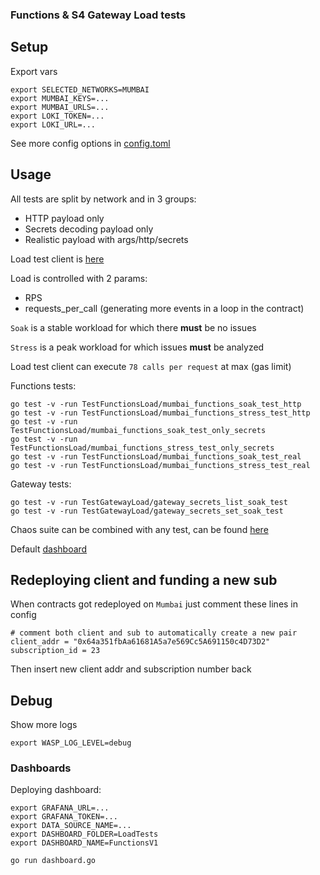 ### Functions & S4 Gateway Load tests

## Setup
Export vars
```
export SELECTED_NETWORKS=MUMBAI
export MUMBAI_KEYS=...
export MUMBAI_URLS=...
export LOKI_TOKEN=...
export LOKI_URL=...
```
See more config options in [config.toml](./config.toml)

## Usage

All tests are split by network and in 3 groups:
- HTTP payload only
- Secrets decoding payload only
- Realistic payload with args/http/secrets

Load test client is [here](../../../contracts/src/v0.8/functions/tests/v1_X/testhelpers/FunctionsLoadTestClient.sol)

Load is controlled with 2 params:
- RPS
- requests_per_call (generating more events in a loop in the contract)

`Soak` is a stable workload for which there **must** be no issues

`Stress` is a peak workload for which issues **must** be analyzed

Load test client can execute `78 calls per request` at max (gas limit)

Functions tests:
```
go test -v -run TestFunctionsLoad/mumbai_functions_soak_test_http
go test -v -run TestFunctionsLoad/mumbai_functions_stress_test_http
go test -v -run TestFunctionsLoad/mumbai_functions_soak_test_only_secrets
go test -v -run TestFunctionsLoad/mumbai_functions_stress_test_only_secrets
go test -v -run TestFunctionsLoad/mumbai_functions_soak_test_real
go test -v -run TestFunctionsLoad/mumbai_functions_stress_test_real
```

Gateway tests:
```
go test -v -run TestGatewayLoad/gateway_secrets_list_soak_test
go test -v -run TestGatewayLoad/gateway_secrets_set_soak_test
```

Chaos suite can be combined with any test, can be found [here](../../chaos/functions/full.yaml)

Default [dashboard](https://pluginlabs.grafana.net/d/FunctionsV1/functionsv1?orgId=1&from=now-5m&to=now&var-go_test_name=All&var-gen_name=All&var-branch=All&var-commit=All&var-call_group=All&refresh=5s)

## Redeploying client and funding a new sub
When contracts got redeployed on `Mumbai` just comment these lines in config
```
# comment both client and sub to automatically create a new pair
client_addr = "0x64a351fbAa61681A5a7e569Cc5A691150c4D73D2"
subscription_id = 23
```
Then insert new client addr and subscription number back

## Debug
Show more logs
```
export WASP_LOG_LEVEL=debug
```

### Dashboards

Deploying dashboard:
```
export GRAFANA_URL=...
export GRAFANA_TOKEN=...
export DATA_SOURCE_NAME=...
export DASHBOARD_FOLDER=LoadTests
export DASHBOARD_NAME=FunctionsV1

go run dashboard.go
```